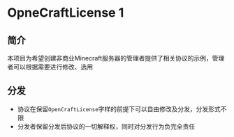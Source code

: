 # OpneCraftLicense 1
## 简介
本项目为希望创建非商业Minecraft服务器的管理者提供了相关协议的示例，管理者可以根据需要进行修改、选用

## 分发
- 协议在保留`OpenCraftLicense`字样的前提下可以自由修改及分发，分发形式不限
- 分发者保留分发后协议的一切解释权，同时对分发行为负完全责任